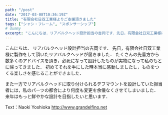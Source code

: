 ```yaml
---
path: "/post"
date: "2017-03-08T10:36:19Z"
title: "有限会社日双工業様よりご支援頂きました"
tags: ["シャシ・フレーム", "スポンサーシップ"]
# dummy
excerpt: "こんにちは．リアバルクヘッド設計担当の吉岡です．先日，有限会社日双工業様に製作をして頂いたリアバルクヘッドが届きました．たくさんの先輩方から数多くのアドバイスを頂き，必死になって設計したものが実物に..."
---
```


[](08-1.jpg)

こんにちは．
リアバルクヘッド設計担当の吉岡です．
先日，有限会社日双工業様に製作をして頂いたリアバルクヘッドが届きました．
たくさんの先輩方から数多くのアドバイスを頂き，必死になって設計したものが実物になって私のもとに帰ってきました．
初めてそれを手にした時本当に感動しましたし，ものをつくる楽しさを感じることができました．

また一方でリアバルクヘッドに取り付けられるデフマウントを設計していた担当者には，私のパーツの都合により何度も変更を余儀なくさせてしまいました．
来年はもっと鮮やかな設計を目指したいと思います．

Text：Naoki Yoshioka
http://www.grandelfino.net